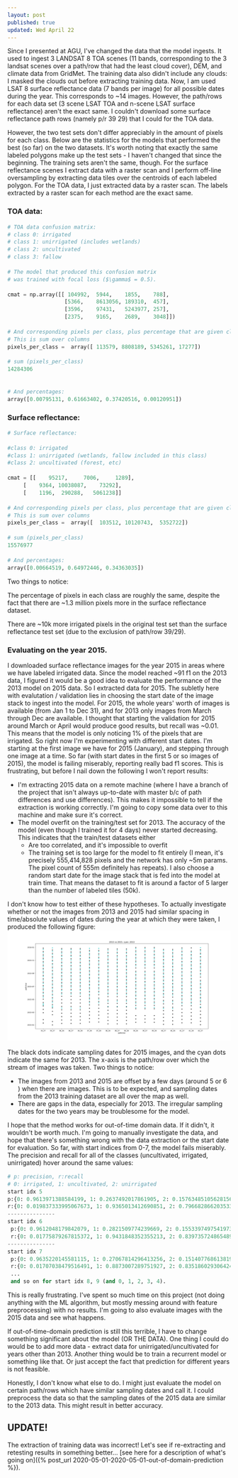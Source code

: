 ```yaml
---
layout: post
published: true
updated: Wed April 22
---
```


Since I presented at AGU, I've changed the data that the model ingests.
It used to ingest 3 LANDSAT 8 TOA scenes (11 bands, corresponding to the 3 landsat scenes over a
path/row that had the least cloud cover), DEM, and climate data from GridMet. The training data
also didn't include any clouds: I masked the clouds out before extracting training data.
Now, I am used LSAT 8 surface reflectance data (7 bands per image) for all possible dates during
the year. This corresponds to ~14 images. However, the path/rows for each data set (3 scene LSAT TOA
and n-scene LSAT surface reflectance) aren't the exact same. I couldn't download some surface
reflectance path rows (namely p/r 39 29) that I could for the TOA data.

However, the two test sets don't differ appreciably in the amount of pixels for each class.
Below are the statistics for the models that performed the best (so far) on the two datasets.
It's worth noting that exactly the same labeled polygons make up the test sets - I haven't changed
that since the beginning. The training sets aren't the same, though. For the surface reflectance
scenes I extract data with a raster scan and I perform off-line oversampling by extracting data
tiles over the centroids of each labeled polygon. For the TOA data, I just extracted data by a
raster scan. The labels extracted by a raster scan for each method are the exact same.


### TOA data:

```python
# TOA data confusion matrix:
# class 0: irrigated
# class 1: unirrigated (includes wetlands)
# class 2: uncultivated
# class 3: fallow

# The model that produced this confusion matrix
# was trained with focal loss ($\gamma$ = 0.5).

cmat = np.array([[ 104992,	5944,	 1855, 	  788],
                  [5366,	8613056, 189310,  457],
                  [3596,	97431,	 5243977, 257],
                  [2375,	9165,	 2689,	  3048]])

# And corresponding pixels per class, plus percentage that are given class 
# This is sum over columns
pixels_per_class =  array([ 113579, 8808189, 5345261, 17277])

# sum (pixels_per_class)
14284306


# And percentages:
array([0.00795131, 0.61663402, 0.37420516, 0.00120951])
```

### Surface reflectance:
```python
# Surface reflectance:

#class 0: irrigated
#class 1: unirrigated (wetlands, fallow included in this class)
#class 2: uncultivated (forest, etc)

cmat = [[    95217,     7006,     1289],
	 [    9364, 10038087,    73292],
	 [    1196,  290288,   5061238]]

# And corresponding pixels per class, plus percentage that are given class
# This is sum over columns
pixels_per_class =  array([  103512, 10120743,  5352722])

# sum (pixels_per_class)
15576977

# And percentages:
array([0.00664519, 0.64972446, 0.34363035])

```

Two things to notice:

The percentage of pixels in each class are roughly the same, despite the fact that there 
are ~1.3 million pixels more in the surface reflectance dataset.

There are ~10k more irrigated pixels in the original test set than the surface reflectance test set
(due to the exclusion of path/row 39/29). 


### Evaluating on the year 2015.
I downloaded surface reflectance images for the year 2015 in areas where we have labeled irrigated
data. Since the model reached ~91 f1 on the 2013 data, I figured it would be a good idea to evaluate
the performance of the 2013 model on 2015 data. So I extracted data for 2015. The subletly here with
evalutation / validation lies in choosing the start date of the image stack to ingest into the
model. For 2015, the whole years' worth of images is available (from Jan 1 to Dec 31), and for 2013
only images from March through Dec are available. I thought that starting the validation for 2015
around March or April would produce good results, but recall was ~0.01. This means that the model is
only noticing 1% of the pixels that are irrigated. So right now I'm experimenting with different
start dates. I'm starting at the first image we have for 2015 (January), and stepping through one
image at a time. So far (with start dates in the first 5 or so images of 2015), the model is failing
miserably, reporting really bad f1 scores. This is frustrating, but before I nail down the
following I won't report results:
- I'm extracting 2015 data on a remote machine (where I have a branch of the project that
  isn't always up-to-date with master b/c of path differences and use differences). This makes it
  impossible to tell if the extraction is working correctly. I'm going to copy some data over to
  this machine and make sure it's correct.
- The model overfit on the training/test set for 2013. The accuracy of the model (even though I
  trained it for 4 days) never started decreasing. This indicates that the train/test datasets
  either 
  - Are too correlated, and it's impossible to overfit
  - The training set is too large for the model to fit entirely (I mean, it's precisely 555,414,828
  pixels and the network has only ~5m params. The pixel count of 555m definitely has repeats). I
  also choose a random start date for the image stack that is fed into the model at train time. That
  means the dataset to fit is around a factor of 5 larger than the number of labeled tiles (50k).

I don't know how to test either of these hypotheses. 
To actually investigate whether or not the images from 2013 and 2015 had similar spacing in
time/absolute values of dates during the year at which they were taken, I produced the following
figure:
![](/assets/img/2013vs2015.png)

The black dots indicate sampling dates for 2015 images, and the cyan dots indicate the same for
2013.
The x-axis is the path/row over which the stream of images was taken. Two things to notice:
 - The images from 2013 and 2015 are offset by a few days (around 5 or 6 ) when there are
   images. This is to be expected, and sampling dates from the 2013 training dataset are all over
   the map as well.
 - There are gaps in the data, especially for 2013. The irregular sampling dates for the two years
   may be troublesome for the model.

I hope that the method works for out-of-time domain data. If it didn't, it wouldn't be worth
much. I'm going to manually investigate the data, and hope that there's something wrong with 
the data extraction or the start date for evaluation. So far, with start indices from 0-7, the model
fails miserably. The precision and recall for all of the classes (uncultivated, irrigated,
unirrigated) hover around the same values:

```python
# p: precision, r:recall
# 0: irrigated, 1: uncultivated, 2: unirrigated
start idx 5
p:{0: 0.9613971388584199, 1: 0.2637492017861905, 2: 0.15763485105628156}
r:{0: 0.019837333995067673, 1: 0.9365013412690851, 2: 0.7966828662035332}
---------------
start idx 6
 p:{0: 0.9612048179842079, 1: 0.2821509774239669, 2: 0.1553397497541973}
 r:{0: 0.01775879267815372, 1: 0.9431848352355213, 2: 0.8397357248654894}
---------------
start idx 7
 p:{0: 0.9635220145581115, 1: 0.27067814296413256, 2: 0.15140776861381938}
 r:{0: 0.01707038479516491, 1: 0.8873007289751927, 2: 0.8351860293064247}
 ...
 and so on for start idx 8, 9 (and 0, 1, 2, 3, 4).
```

This is really frustrating. I've spent so much time on this project (not doing anything with the ML
algorithm, but mostly messing around with feature preprocessing) with no results.
I'm going to also evaluate images with the 2015 data and see what happens.

If out-of-time-domain prediction is still this terrible, I have to change something significant
about the model (OR THE DATA). One thing I could do would be to add more data - extract data for
unirrigated/uncultivated for years other than 2013. Another thing would be to train a recurrent
model or something like that. Or just accept the fact that prediction for different years is not
feasible.

Honestly, I don't know what else to do. I might just evaluate the model on certain path/rows which
have similar sampling dates and call it. I could preprocess the data so that the sampling dates of
the 2015 data are similar to the 2013 data. This might result in better accuracy.
## UPDATE! 
The extraction of training data was incorrect! Let's see if re-extracting and retesting
results in something better...
[see here for a description of what's going on]({% post_url 2020-05-01-2020-05-01-out-of-domain-prediction %}).


